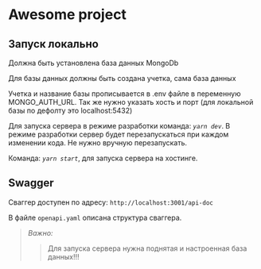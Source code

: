 # Awesome project

## Запуск локально

Должна быть установлена база данных MongoDb

Для базы данных должны быть создана учетка, сама база данных

Учетка и название базы прописывается в .env файле в переменную MONGO_AUTH_URL. 
Так же нужно указать хость и порт (для локальной базы по дефолту это localhost:5432)

Для запуска сервера в режиме разработки команда: *```yarn dev```*. В режиме разработки 
сервер будет перезапускаться при каждом изменении кода. Не нужно вручную перезапускать. 

Команда: *```yarn start```*, для запуска сервера на хостинге.

## Swagger

Сваггер доступен по адресу: ```http://localhost:3001/api-doc```

В файле ```openapi.yaml``` описана структура сваггера.

>*Важно:*
> 
>> Для запуска сервера нужна поднятая и настроенная база данных!!!